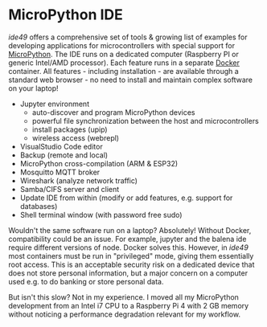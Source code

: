 # MicroPython IDE

*ide49* offers a comprehensive set of tools & growing list of examples for developing applications for microcontrollers with special support for [MicroPython](https://micropython.org/). The IDE runs on a dedicated computer (Raspberry PI or generic Intel/AMD processor). Each feature runs in a separate [Docker](https://www.docker.com/) container. All features - including installation - are available through a standard web browser - no need to install and maintain complex software on your laptop!

* Jupyter environment
    * auto-discover and program MicroPython devices
    * powerful file synchronization between the host and microcontrollers
    * install packages (upip)
    * wireless access (webrepl)
* VisualStudio Code editor
* Backup (remote and local)
* MicroPython cross-compilation (ARM & ESP32)
* Mosquitto MQTT broker 
* Wireshark (analyze network traffic)
* Samba/CIFS server and client
* Update IDE from within (modify or add features, e.g. support for databases)
* Shell terminal window (with password free sudo)

Wouldn't the same software run on a laptop? Absolutely! Without Docker, compatibility could be an issue. For example, jupyter and the balena ide require different versions of node. Docker solves this. However, in *ide49* most containers must be run in "privileged" mode, giving them essentially root access. This is an acceptable security risk on a dedicated device that does not store personal information, but a major concern on a computer used e.g. to do banking or store personal data. 

But isn't this slow? Not in my experience. I moved all my MicroPython development from an Intel i7 CPU to a Raspberry Pi 4 with 2 GB memory without noticing a performance degradation relevant for my workflow. 